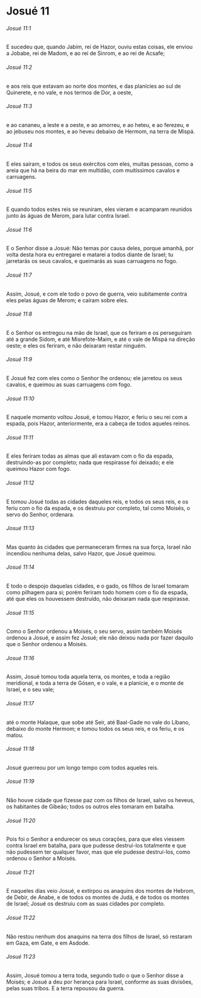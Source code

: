 # Josué 11

###### Josué 11:1

E sucedeu que, quando Jabim, rei de Hazor, ouviu estas coisas, ele enviou a Jobabe, rei de Madom, e ao rei de Sinrom, e ao rei de Acsafe;

###### Josué 11:2

e aos reis que estavam ao norte dos montes, e das planícies ao sul de Quinerete, e no vale, e nos termos de Dor, a oeste,

###### Josué 11:3

e ao cananeu, a leste e a oeste, e ao amorreu, e ao heteu, e ao ferezeu, e ao jebuseu nos montes, e ao heveu debaixo de Hermom, na terra de Mispá.

###### Josué 11:4

E eles saíram, e todos os seus exércitos com eles, muitas pessoas, como a areia que há na beira do mar em multidão, com muitíssimos cavalos e carruagens.

###### Josué 11:5

E quando todos estes reis se reuniram, eles vieram e acamparam reunidos junto às águas de Merom, para lutar contra Israel.

###### Josué 11:6

E o Senhor disse a Josué: Não temas por causa deles, porque amanhã, por volta desta hora eu entregarei e matarei a todos diante de Israel; tu jarretarás os seus cavalos, e queimarás as suas carruagens no fogo.

###### Josué 11:7

Assim, Josué, e com ele todo o povo de guerra, veio subitamente contra eles pelas águas de Merom; e caíram sobre eles.

###### Josué 11:8

E o Senhor os entregou na mão de Israel, que os feriram e os perseguiram até a grande Sidom, e até Misrefote-Maim, e até o vale de Mispá na direção oeste; e eles os feriram, e não deixaram restar ninguém.

###### Josué 11:9

E Josué fez com eles como o Senhor lhe ordenou; ele jarretou os seus cavalos, e queimou as suas carruagens com fogo.

###### Josué 11:10

E naquele momento voltou Josué, e tomou Hazor, e feriu o seu rei com a espada, pois Hazor, anteriormente, era a cabeça de todos aqueles reinos.

###### Josué 11:11

E eles feriram todas as almas que ali estavam com o fio da espada, destruindo-as por completo; nada que respirasse foi deixado; e ele queimou Hazor com fogo.

###### Josué 11:12

E tomou Josué todas as cidades daqueles reis, e todos os seus reis, e os feriu com o fio da espada, e os destruiu por completo, tal como Moisés, o servo do Senhor, ordenara.

###### Josué 11:13

Mas quanto às cidades que permaneceram firmes na sua força, Israel não incendiou nenhuma delas, salvo Hazor, que Josué queimou.

###### Josué 11:14

E todo o despojo daquelas cidades, e o gado, os filhos de Israel tomaram como pilhagem para si; porém feriram todo homem com o fio da espada, até que eles os houvessem destruído, não deixaram nada que respirasse.

###### Josué 11:15

Como o Senhor ordenou a Moisés, o seu servo, assim também Moisés ordenou a Josué, e assim fez Josué; ele não deixou nada por fazer daquilo que o Senhor ordenou a Moisés.

###### Josué 11:16

Assim, Josué tomou toda aquela terra, os montes, e toda a região meridional, e toda a terra de Gósen, e o vale, e a planície, e o monte de Israel, e o seu vale;

###### Josué 11:17

até o monte Halaque, que sobe até Seir, até Baal-Gade no vale do Líbano, debaixo do monte Hermom; e tomou todos os seus reis, e os feriu, e os matou.

###### Josué 11:18

Josué guerreou por um longo tempo com todos aqueles reis.

###### Josué 11:19

Não houve cidade que fizesse paz com os filhos de Israel, salvo os heveus, os habitantes de Gibeão; todos os outros eles tomaram em batalha.

###### Josué 11:20

Pois foi o Senhor a endurecer os seus corações, para que eles viessem contra Israel em batalha, para que pudesse destruí-los totalmente e que não pudessem ter qualquer favor, mas que ele pudesse destruí-los, como ordenou o Senhor a Moisés.

###### Josué 11:21

E naqueles dias veio Josué, e extirpou os anaquins dos montes de Hebrom, de Debir, de Anabe, e de todos os montes de Judá, e de todos os montes de Israel; Josué os destruiu com as suas cidades por completo.

###### Josué 11:22

Não restou nenhum dos anaquins na terra dos filhos de Israel, só restaram em Gaza, em Gate, e em Asdode.

###### Josué 11:23

Assim, Josué tomou a terra toda, segundo tudo o que o Senhor disse a Moisés; e Josué a deu por herança para Israel, conforme as suas divisões, pelas suas tribos. E a terra repousou da guerra.

